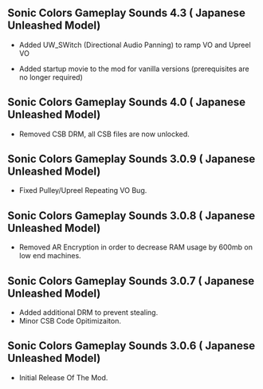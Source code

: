 ## Sonic Colors Gameplay Sounds 4.3 ( Japanese Unleashed Model)

- Added UW_SWitch (Directional Audio Panning) to ramp VO and Upreel VO

- Added startup movie to the mod for vanilla versions (prerequisites are no longer required)



## Sonic Colors Gameplay Sounds 4.0 ( Japanese Unleashed Model)

- Removed CSB DRM, all CSB files are now unlocked.

## Sonic Colors Gameplay Sounds 3.0.9 ( Japanese Unleashed Model)

- Fixed Pulley/Upreel Repeating VO Bug.

## Sonic Colors Gameplay Sounds 3.0.8 ( Japanese Unleashed Model)
- Removed AR Encryption in order to decrease RAM usage by 600mb on low end machines.

## Sonic Colors Gameplay Sounds 3.0.7 ( Japanese Unleashed Model)
- Added additional DRM to prevent stealing.
- Minor CSB Code Opitimizaiton.





## Sonic Colors Gameplay Sounds 3.0.6 ( Japanese Unleashed Model)

-	Initial Release Of The Mod.	